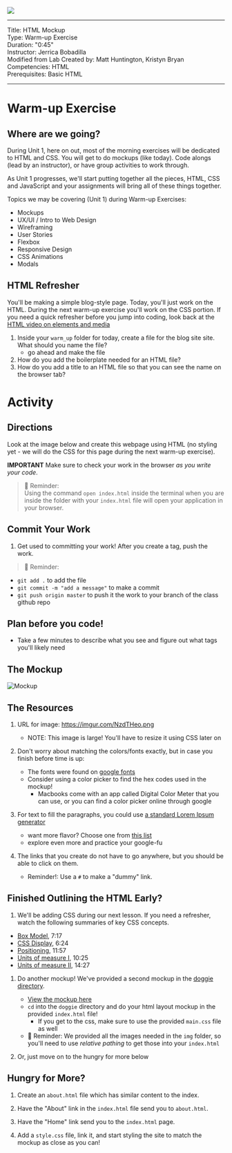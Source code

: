 ![](/ga_cog.png)

---
Title: HTML Mockup <br>
Type: Warm-up Exercise<br>
Duration: "0:45"<br>
Instructor: Jerrica Bobadilla<br>
Modified from Lab Created by: Matt Huntington, Kristyn Bryan<br>
Competencies: HTML <br>
Prerequisites: Basic HTML <br>


---
# Warm-up Exercise

## Where are we going?
During Unit 1, here on out, most of the morning exercises will be dedicated to HTML and CSS. You will get to do mockups (like today).  Code alongs (lead by an instructor), or have group activities to work through.

As Unit 1 progresses, we'll start putting together all the pieces, HTML, CSS and JavaScript and your assignments will bring all of these things together.

Topics we may be covering (Unit 1) during Warm-up Exercises:
- Mockups
- UX/UI / Intro to Web Design
- Wireframing
- User Stories
- Flexbox
- Responsive Design
- CSS Animations
- Modals

## HTML Refresher

You'll be making a simple blog-style page. Today, you'll just work on the HTML. During the next warm-up exercise you'll work on the CSS portion. If you need a quick  refresher before you jump into coding, look back at the [HTML video on elements and media](https://www.youtube.com/watch?v=KhbnrDhWDdE&index=2&list=PLdnONIhPScST0Vy4LrIZiYKpFNoxgyH7J)

1) Inside your `warm_up` folder for today, create a file for the blog site site. What should you name the file?
    - go ahead and make the file
2) How do you add the boilerplate needed for an HTML file?
3) How do you add a title to an HTML file so that you can see the name on the browser tab?

# Activity

## Directions
Look at the image below and create this webpage using HTML (no styling yet - we will do the CSS for this page during the next warm-up exercise).

**IMPORTANT** Make sure to check your work in the browser *as you write your code*.

>:elephant: Reminder:<br>
Using the command `open index.html` inside the terminal when you are inside the folder with your `index.html` file will open your application in your browser.

## Commit Your Work

1. Get used to committing your work! After you create a tag, push the work.

>:elephant: Reminder:<br>
  - `git add .` to add the file
  - `git commit -m "add a message"` to make a commit
  - `git push origin master` to push it the work to your branch of the class github repo

## Plan before you code!
- Take a few minutes to describe what you see and figure out what tags you'll likely need

## The Mockup
![Mockup](https://imgur.com/o06G8j2.png)

## The Resources
1. URL for image: https://imgur.com/NzdTHeo.png
    - NOTE: This image is large! You'll have to resize it using CSS later on

1. Don't worry about matching the colors/fonts exactly, but in case you finish before time is up:
     - The fonts were found on [google fonts](https://fonts.google.com/)
     - Consider using a color picker to find the hex codes used in the mockup!
        - Macbooks come with an app called Digital Color Meter that you can use, or you can find a color picker online through google

1. For text to fill the paragraphs, you could use [a standard Lorem Ipsum generator](http://www.lipsum.com/)
     - want more flavor? Choose one from [this list](http://meettheipsums.com/)
     - explore even more and practice your google-fu

1. The links that you create do not have to go anywhere, but you should be able to click on them.
    - Reminder!: Use a `#` to make a "dummy" link.

## Finished Outlining the HTML Early?
1. We'll be adding CSS during our next lesson. If you need a refresher, watch the following summaries of key CSS concepts.

* [Box Model](https://www.youtube.com/watch?v=HNgdhp1_kEE&index=6&list=PLdnONIhPScST0Vy4LrIZiYKpFNoxgyH7J), 7:17
* [CSS Display](https://www.youtube.com/watch?v=qjSe_K3agYc&index=7&list=PLdnONIhPScST0Vy4LrIZiYKpFNoxgyH7J), 6:24
* [Positioning](https://www.youtube.com/watch?v=zH8kjJdvmOs&index=8&list=PLdnONIhPScST0Vy4LrIZiYKpFNoxgyH7J), 11:57
* [Units of measure I](https://www.youtube.com/watch?v=5axuSSBIMuQ&index=9&list=PLdnONIhPScST0Vy4LrIZiYKpFNoxgyH7J), 10:25
* [Units of measure II](https://www.youtube.com/watch?v=ZfxNpQm6m2g&index=10&list=PLdnONIhPScST0Vy4LrIZiYKpFNoxgyH7J), 14:27

1. Do another mockup! We've provided a second mockup in the [doggie directory](doggie).
    - [View the mockup here](doggie/readme.md)
    - `cd` into the `doggie` directory and do your html layout mockup in the provided `index.html` file!
       - If you get to the css, make sure to use the provided `main.css` file as well
    - :elephant: Reminder: We provided all the images needed in the `img` folder, so you'll need to use _relative pathing_ to get those into your `index.html`

1. Or, just move on to the hungry for more below

## Hungry for More?

1. Create an `about.html` file which has similar content to the index.  

2. Have the "About" link in the `index.html` file send you to `about.html`.

3. Have the "Home" link send you to the `index.html` page.

4. Add a `style.css` file, link it, and start styling the site to match the mockup as close as you can!
